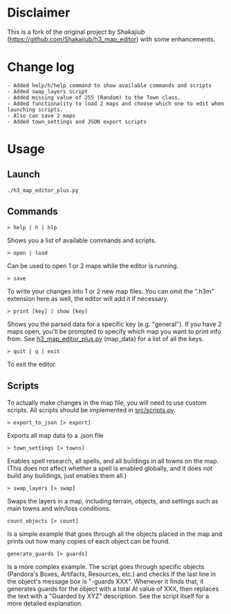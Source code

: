 # Disclaimer
This is a fork of the original project by Shakajiub (https://github.com/Shakajiub/h3_map_editor) with some enhancements.

# Change log
	- Added help/h/help command to show available commands and scripts
	- Added swap_layers script
	- Added missing value of 255 (Random) to the Town class.
	- Added functionality to load 2 maps and choose which one to edit when launching scripts.
	- Also can save 2 maps
	- Added town_settings and JSON export scripts

# Usage

## Launch

```
./h3_map_editor_plus.py
```

## Commands

```
> help | h | hlp
```
Shows you a list of available commands and scripts.

```
> open | load
```
Can be used to open 1 or 2 maps while the editor is running.

```
> save
```
To write your changes into 1 or 2 new map files. You can omit the ".h3m" extension here as well, the editor will add it if necessary.

```
> print [key] | show [key]
```
Shows you the parsed data for a specific key (e.g. "general"). If you have 2 maps open, you'll be prompted to specify which map you want to print info from. See [h3_map_editor_plus.py](h3_map_editor_plus.py) (map_data) for a list of all the keys.

```
> quit | q | exit
```
To exit the editor.


## Scripts

To actually make changes in the map file, you will need to use custom scripts. All scripts should be implemented in [src/scripts.py](src/scripts.py).

```
> export_to_json [> export]
```
Exports all map data to a .json file

```
> town_settings [> towns]
```
Enables spell research, all spells, and all buildings in all towns on the map. (This does not affect whether a spell is enabled globally, and it does not build any buildings, just enables them all.)

```
> swap_layers [> swap]
```
Swaps the layers in a map, including terrain, objects, and settings such as main towns and win/loss conditions.

```
count_objects [> count]
```
Is a simple example that goes through all the objects placed in the map and prints out how many copies of each object can be found.

```
generate_guards [> guards]
```
Is a more complex example. The script goes through specific objects (Pandora's Boxes, Artifacts, Resources, etc.) and checks if the last line in the object's message box is "-guards XXX". Whenever it finds that, it generates guards for the object with a total AI value of XXX, then replaces the text with a "Guarded by XYZ" description. See the script itself for a more detailed explanation.
